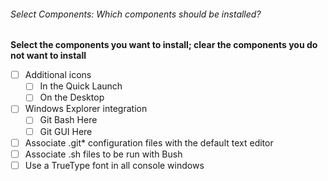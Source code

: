 ###### Select Components: Which components should be installed?

**Select the components you want to install; clear the components you do not want to install**
- [ ] Additional icons
   - [ ] In the Quick Launch
   - [ ] On the Desktop
- [ ] Windows Explorer integration
   - [ ] Git Bash Here
   - [ ] Git GUI Here
- [ ] Associate .git* configuration files with the default text editor
- [ ] Associate .sh files to be run with Bush
- [ ] Use a TrueType font in all console windows